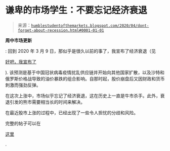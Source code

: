 <!--yml

类别：未分类

日期：2024-05-18 02:18:30

-->

# 谦卑的市场学生：不要忘记经济衰退

> 来源：[`humblestudentofthemarkets.blogspot.com/2020/04/dont-forget-about-recession.html#0001-01-01`](https://humblestudentofthemarkets.blogspot.com/2020/04/dont-forget-about-recession.html#0001-01-01)

**周中市场更新**

: 回到 2020 年 3 月 9 日，那似乎是很久以前的事了，我宣布了经济衰退（见

[好吧，我宣布了](https://humblestudentofthemarkets.com/2020/03/09/ok-im-calling-it/)

). 该预测是基于中国冠状病毒疫情扰乱供应链并开始向其他国家扩散，以及沙特和俄罗斯价格战导致的油价暴跌的组合影响。自那时起，股价崩盘后又因财政和货币刺激而强劲反弹。

在这次上涨中，市场似乎忘记了经济衰退，这在历史上一直是牛市杀手。此外，衰退引发的熊市需要相当长的时间来解决。

在最近股市上涨的过程中，已经出现了一些令人担忧的分歧和风险。

完整的帖子可以在

[这里](https://humblestudentofthemarkets.com/2020/04/15/dont-forget-about-the-recession/)

.
